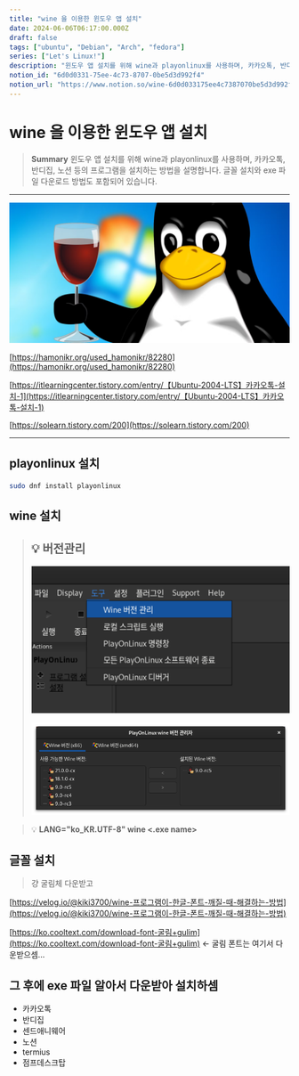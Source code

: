 ```yaml
---
title: "wine 을 이용한 윈도우 앱 설치"
date: 2024-06-06T06:17:00.000Z
draft: false
tags: ["ubuntu", "Debian", "Arch", "fedora"]
series: ["Let's Linux!"]
description: "윈도우 앱 설치를 위해 wine과 playonlinux를 사용하며, 카카오톡, 반디집, 노션 등의 프로그램을 설치하는 방법을 설명합니다. 글꼴 설치와 exe 파일 다운로드 방법도 포함되어 있습니다."
notion_id: "6d0d0331-75ee-4c73-8707-0be5d3d992f4"
notion_url: "https://www.notion.so/wine-6d0d033175ee4c7387070be5d3d992f4"
---
```


# wine 을 이용한 윈도우 앱 설치

> **Summary**
> 윈도우 앱 설치를 위해 wine과 playonlinux를 사용하며, 카카오톡, 반디집, 노션 등의 프로그램을 설치하는 방법을 설명합니다. 글꼴 설치와 exe 파일 다운로드 방법도 포함되어 있습니다.

---

![Image](image_31c69ffe43e6.png)

[https://hamonikr.org/used_hamonikr/82280](https://hamonikr.org/used_hamonikr/82280)

[https://itlearningcenter.tistory.com/entry/【Ubuntu-2004-LTS】카카오톡-설치-1](https://itlearningcenter.tistory.com/entry/【Ubuntu-2004-LTS】카카오톡-설치-1)

[https://solearn.tistory.com/200](https://solearn.tistory.com/200)

---

## playonlinux 설치

```bash
sudo dnf install playonlinux
```

## wine 설치

> 💡 **버전관리**
> ---
>
> ![Image](image_4d4ff289e7c3.png)
>
> ![Image](image_9af9f3a979cd.png)
>
>

> 💡 **LANG="ko_KR.UTF-8" wine <.exe name>**

## 글꼴 설치

> 걍 굴림체 다운받고

[https://velog.io/@kiki3700/wine-프로그램이-한글-폰트-깨질-때-해결하는-방법](https://velog.io/@kiki3700/wine-프로그램이-한글-폰트-깨질-때-해결하는-방법)

[https://ko.cooltext.com/download-font-굴림+gulim](https://ko.cooltext.com/download-font-굴림+gulim) ← 굴림 폰트는 여기서 다운받으셈…

## 그 후에 exe 파일 알아서 다운받아 설치하셈

- 카카오톡
- 반디집
- 센드애니웨어
- 노션
- termius
- 점프데스크탑
